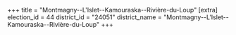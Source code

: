 +++
title = "Montmagny--L'Islet--Kamouraska--Rivière-du-Loup"
[extra]
election_id = 44
district_id = "24051"
district_name = "Montmagny--L'Islet--Kamouraska--Rivière-du-Loup"
+++
